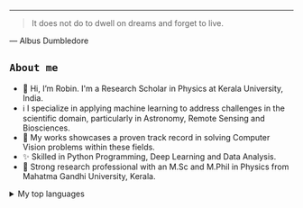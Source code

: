 


<!---
<picture>
  <source media="(prefers-color-scheme: dark)" srcset="https://user-images.githubusercontent.com/25423296/163456776-7f95b81a-f1ed-45f7-b7ab-8fa810d529fa.png">
  <source media="(prefers-color-scheme: light)" srcset="https://user-images.githubusercontent.com/25423296/163456779-a8556205-d0a5-45e2-ac17-42d089e3c3f8.png">
  <img alt="Shows an illustrated sun in light mode and a moon with stars in dark mode." src="https://user-images.githubusercontent.com/25423296/163456779-a8556205-d0a5-45e2-ac17-42d089e3c3f8.png">
</picture>
--->
---
> It does not do to dwell on dreams and forget to live.

— Albus Dumbledore

## `About me`

- 👋 Hi, I’m Robin. I'm a Research Scholar in Physics at Kerala University, India.
- ℹ️ I specialize in applying machine learning to address challenges in the scientific domain, particularly in Astronomy, Remote Sensing and Biosciences.
- 🌱 My works showcases a proven track record in solving Computer Vision problems within these fields.
- ✨ Skilled in Python Programming, Deep Learning and Data Analysis. 
- 👀 Strong research professional with an M.Sc and M.Phil in Physics from Mahatma Gandhi University, Kerala.

<details>
<summary>My top languages</summary>

| Rank | Languages |
|-----:|-----------|
|     1| Python    |
|     2| C++       |
|     3| SQL       |
|     4| Julia     |
  
</details>
  

<!---
robinjacobroy/robinjacobroy is a ✨ special ✨ repository because its `README.md` (this file) appears on your GitHub profile.
You can click the Preview link to take a look at your changes.
--->
